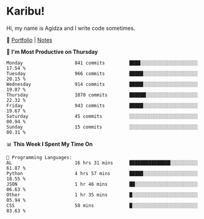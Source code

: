 # Karibu!
Hi, my name is Agidza and I write code sometimes.

🫧 [Portfolio](https://lynnagidza.github.io/) | [Notes](https://medium.com/me/stories/public)

<!--START_SECTION:waka-->
📅 **I'm Most Productive on Thursday** 

```text
Monday                   841 commits         ████░░░░░░░░░░░░░░░░░░░░░   17.54 % 
Tuesday                  966 commits         █████░░░░░░░░░░░░░░░░░░░░   20.15 % 
Wednesday                914 commits         █████░░░░░░░░░░░░░░░░░░░░   19.07 % 
Thursday                 1070 commits        ██████░░░░░░░░░░░░░░░░░░░   22.32 % 
Friday                   943 commits         █████░░░░░░░░░░░░░░░░░░░░   19.67 % 
Saturday                 45 commits          ░░░░░░░░░░░░░░░░░░░░░░░░░   00.94 % 
Sunday                   15 commits          ░░░░░░░░░░░░░░░░░░░░░░░░░   00.31 % 
```


📊 **This Week I Spent My Time On** 

```text
💬 Programming Languages: 
AL                       16 hrs 31 mins      ███████████████░░░░░░░░░░   61.87 % 
Python                   4 hrs 57 mins       █████░░░░░░░░░░░░░░░░░░░░   18.55 % 
JSON                     1 hr 46 mins        ██░░░░░░░░░░░░░░░░░░░░░░░   06.63 % 
Other                    1 hr 35 mins        █░░░░░░░░░░░░░░░░░░░░░░░░   05.94 % 
CSS                      58 mins             █░░░░░░░░░░░░░░░░░░░░░░░░   03.63 % 
```


<!--END_SECTION:waka-->
<!--#### 💟 **Digital Swag**
[![@agidza's Holopin board](https://holopin.me/agidza)](https://holopin.io/@agidza)
